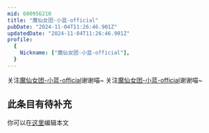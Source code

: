 ```yaml
---
mid: 600956210
title: "魔仙女团-小蓝-official"
pubDate: "2024-11-04T11:26:46.901Z"
updatedDate: "2024-11-04T11:26:46.901Z"
profile:
  {
    Nickname: ["魔仙女团-小蓝-official"],
  }
---
```


关注[魔仙女团-小蓝-official](https://space.bilibili.com/600956210)谢谢喵~ 关注[魔仙女团-小蓝-official](https://space.bilibili.com/600956210)谢谢喵~

## 此条目有待补充
你可以在[这里](https://github.com/Yuhanawa/VTuber.ICU/edit/master/src/content/v/魔仙女团-小蓝-official/index.md)编辑本文
